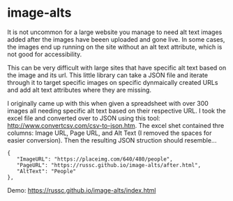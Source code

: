 # image-alts
It is not uncommon for a large website you manage to need alt text images added after the images have beeen uploaded and gone live.  In some cases, the images end up running on the site without an alt text attribute, which is not good for accessibility. 

This can be very difficult with large sites that have specific alt text based on the image and its url.  This little library can take a JSON file and iterate through it to target specific images on specific dynmaically created URLs and add alt text attributes where they are missing.  

I originally came up with this when given a spreadsheet with over 300 images all needing specific alt text based on their respective URL.  I took the excel file and converted over to JSON using this tool: http://www.convertcsv.com/csv-to-json.htm.  The excel shet contained thre columns: Image URL, Page URL, and Alt Text (I removed the spaces for easier conversion).  Then the resulting JSON struction should resemble...
~~~~
{
   "ImageURL": "https://placeimg.com/640/480/people",
   "PageURL": "https://russc.github.io/image-alts/after.html",
   "AltText": "People"
},
~~~~

Demo: https://russc.github.io/image-alts/index.html
